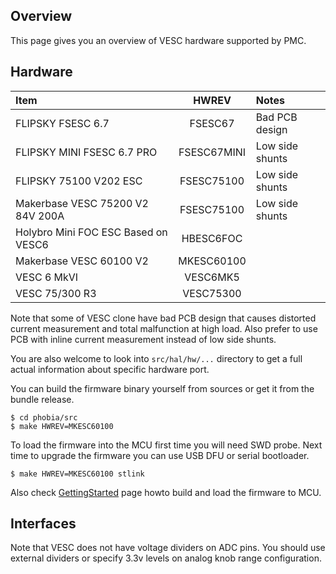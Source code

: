 ## Overview

This page gives you an overview of VESC hardware supported by PMC.

## Hardware

| Item                                  | HWREV       | Notes             |
|:--------------------------------------|:-----------:|:------------------|
| FLIPSKY FSESC 6.7                     | FSESC67     | Bad PCB design    |
| FLIPSKY MINI FSESC 6.7 PRO            | FSESC67MINI | Low side shunts   |
| FLIPSKY 75100 V202 ESC                | FSESC75100  | Low side shunts   |
| Makerbase VESC 75200 V2 84V 200A      | FSESC75100  | Low side shunts   |
| Holybro Mini FOC ESC Based on VESC6   | HBESC6FOC   |                   |
| Makerbase VESC 60100 V2               | MKESC60100  |                   |
| VESC 6 MkVI                           | VESC6MK5    |                   |
| VESC 75/300 R3                        | VESC75300   |                   |

Note that some of VESC clone have bad PCB design that causes distorted current
measurement and total malfunction at high load. Also prefer to use PCB with
inline current measurement instead of low side shunts.

You are also welcome to look into `src/hal/hw/...` directory to get a full
actual information about specific hardware port.

You can build the firmware binary yourself from sources or get it from the
bundle release.

	$ cd phobia/src
	$ make HWREV=MKESC60100

To load the firmware into the MCU first time you will need SWD probe. Next time
to upgrade the firmware you can use USB DFU or serial bootloader.

	$ make HWREV=MKESC60100 stlink

Also check [GettingStarted](GettingStarted.md) page howto build and load the
firmware to MCU.

## Interfaces

Note that VESC does not have voltage dividers on ADC pins. You should use
external dividers or specify 3.3v levels on analog knob range configuration.

